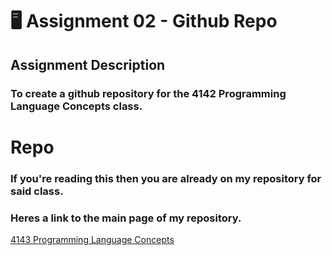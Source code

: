 # :desktop_computer: Assignment 02 - Github Repo
## Assignment Description
### To create a github repository for the 4142 Programming Language Concepts class. 

# Repo
### If you're reading this then you are already on my repository for said class. 
### Heres a link to the main page of my repository.
[4143 Programming Language Concepts](https://github.com/ACHarrison32/4143-PLC/tree/main)

